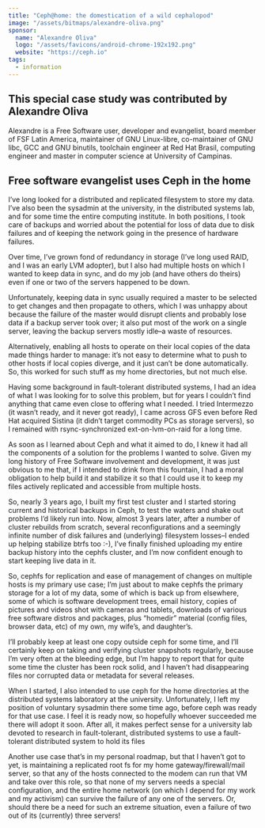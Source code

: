 ```yaml
---
title: "Ceph@home: the domestication of a wild cephalopod"
image: "/assets/bitmaps/alexandre-oliva.png"
sponsor:
  name: "Alexandre Oliva"
  logo: "/assets/favicons/android-chrome-192x192.png"
  website: "https://ceph.io"
tags:
  - information
---
```


## This special case study was contributed by Alexandre Oliva

Alexandre is a Free Software user, developer and evangelist, board member of FSF Latin America, maintainer of GNU Linux-libre, co-maintainer of GNU libc, GCC and GNU binutils, toolchain engineer at Red Hat Brasil, computing engineer and master in computer science at University of Campinas.

## Free software evangelist uses Ceph in the home
I’ve long looked for a distributed and replicated filesystem to store my data. I’ve also been the sysadmin at the university, in the distributed systems lab, and for some time the entire computing institute. In both positions, I took care of backups and worried about the potential for loss of data due to disk failures and of keeping the network going in the presence of hardware failures.

Over time, I’ve grown fond of redundancy in storage (I’ve long used RAID, and I was an early LVM adopter), but I also had multiple hosts on which I wanted to keep data in sync, and do my job (and have others do theirs) even if one or two of the servers happened to be down.

Unfortunately, keeping data in sync usually required a master to be selected to get changes and then propagate to others, which I was unhappy about because the failure of the master would disrupt clients and probably lose data if a backup server took over; it also put most of the work on a single server, leaving the backup servers mostly idle–a waste of resources.

Alternatively, enabling all hosts to operate on their local copies of the data made things harder to manage: it’s not easy to determine what to push to other hosts if local copies diverge, and it just can’t be done automatically. So, this worked for such stuff as my home directories, but not much else.

Having some background in fault-tolerant distributed systems, I had an idea of what I was looking for to solve this problem, but for years I couldn’t find anything that came even close to offering what I needed. I tried Intermezzo (it wasn’t ready, and it never got ready), I came across GFS even before Red Hat acquired Sistina (it didn’t target commodity PCs as storage servers), so I remained with rsync-synchronized ext-on-lvm-on-raid for a long time.

As soon as I learned about Ceph and what it aimed to do, I knew it had all the components of a solution for the problems I wanted to solve. Given my long history of Free Software involvement and development, it was just obvious to me that, if I intended to drink from this fountain, I had a moral obligation to help build it and stabilize it so that I could use it to keep my files actively replicated and accessible from multiple hosts.

So, nearly 3 years ago, I built my first test cluster and I started storing current and historical backups in Ceph, to test the waters and shake out problems I’d likely run into. Now, almost 3 years later, after a number of cluster rebuilds from scratch, several reconfigurations and a seemingly infinite number of disk failures and (underlying) filesystem losses–I ended up helping stabilize btrfs too :-), I’ve finally finished uploading my entire backup history into the cephfs cluster, and I’m now confident enough to start keeping live data in it.

So, cephfs for replication and ease of management of changes on multiple hosts is my primary use case; I’m just about to make cephfs the primary storage for a lot of my data, some of which is back up from elsewhere, some of which is software development trees, email history, copies of pictures and videos shot with cameras and tablets, downloads of various free software distros and packages, plus “homedir” material (config files, browser data, etc) of my own, my wife’s, and daughter’s.

I’ll probably keep at least one copy outside ceph for some time, and I’ll certainly keep on taking and verifying cluster snapshots regularly, because I’m very often at the bleeding edge, but I’m happy to report that for quite some time the cluster has been rock solid, and I haven’t had disappearing files nor corrupted data or metadata for several releases.

When I started, I also intended to use ceph for the home directories at the distributed systems laboratory at the university. Unfortunately, I left my position of voluntary sysadmin there some time ago, before ceph was ready for that use case. I feel it is ready now, so hopefully whoever succeeded me there will adopt it soon. After all, it makes perfect sense for a university lab devoted to research in fault-tolerant, distributed systems to use a fault-tolerant distributed system to hold its files

Another use case that’s in my personal roadmap, but that I haven’t got to yet, is maintaining a replicated root fs for my home gateway/firewall/mail server, so that any of the hosts connected to the modem can run that VM and take over this role, so that none of my servers needs a special configuration, and the entire home network (on which I depend for my work and my activism) can survive the failure of any one of the servers. Or, should there be a need for such an extreme situation, even a failure of two out of its (currently) three servers!